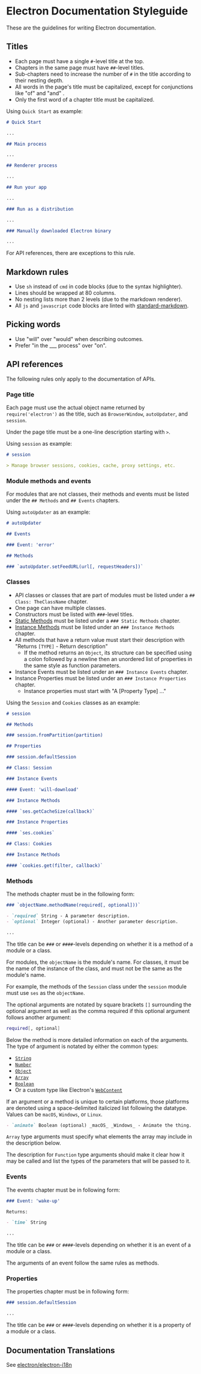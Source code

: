 # Electron Documentation Styleguide

These are the guidelines for writing Electron documentation.

## Titles

- Each page must have a single `#`-level title at the top.
- Chapters in the same page must have `##`-level titles.
- Sub-chapters need to increase the number of `#` in the title according to
  their nesting depth.
- All words in the page's title must be capitalized, except for conjunctions
  like "of" and "and" .
- Only the first word of a chapter title must be capitalized.

Using `Quick Start` as example:

```markdown
# Quick Start

...

## Main process

...

## Renderer process

...

## Run your app

...

### Run as a distribution

...

### Manually downloaded Electron binary

...
```

For API references, there are exceptions to this rule.

## Markdown rules

- Use `sh` instead of `cmd` in code blocks (due to the syntax highlighter).
- Lines should be wrapped at 80 columns.
- No nesting lists more than 2 levels (due to the markdown renderer).
- All `js` and `javascript` code blocks are linted with
  [standard-markdown](http://npm.im/standard-markdown).

## Picking words

- Use "will" over "would" when describing outcomes.
- Prefer "in the \_\_\_ process" over "on".

## API references

The following rules only apply to the documentation of APIs.

### Page title

Each page must use the actual object name returned by `require('electron')`
as the title, such as `BrowserWindow`, `autoUpdater`, and `session`.

Under the page title must be a one-line description starting with `>`.

Using `session` as example:

```markdown
# session

> Manage browser sessions, cookies, cache, proxy settings, etc.
```

### Module methods and events

For modules that are not classes, their methods and events must be listed under
the `## Methods` and `## Events` chapters.

Using `autoUpdater` as an example:

```markdown
# autoUpdater

## Events

### Event: 'error'

## Methods

### `autoUpdater.setFeedURL(url[, requestHeaders])`
```

### Classes

- API classes or classes that are part of modules must be listed under a
  `## Class: TheClassName` chapter.
- One page can have multiple classes.
- Constructors must be listed with `###`-level titles.
- [Static Methods](https://developer.mozilla.org/en-US/docs/Web/JavaScript/Reference/Classes/static) must be listed under a `### Static Methods` chapter.
- [Instance Methods](https://developer.mozilla.org/en-US/docs/Web/JavaScript/Reference/Classes#Prototype_methods) must be listed under an `### Instance Methods` chapter.
- All methods that have a return value must start their description with "Returns `[TYPE]` - Return description"
  - If the method returns an `Object`, its structure can be specified using a colon followed by a newline then an unordered list of properties in the same style as function parameters.
- Instance Events must be listed under an `### Instance Events` chapter.
- Instance Properties must be listed under an `### Instance Properties` chapter.
  - Instance properties must start with "A [Property Type] ..."

Using the `Session` and `Cookies` classes as an example:

```markdown
# session

## Methods

### session.fromPartition(partition)

## Properties

### session.defaultSession

## Class: Session

### Instance Events

#### Event: 'will-download'

### Instance Methods

#### `ses.getCacheSize(callback)`

### Instance Properties

#### `ses.cookies`

## Class: Cookies

### Instance Methods

#### `cookies.get(filter, callback)`
```

### Methods

The methods chapter must be in the following form:

```markdown
### `objectName.methodName(required[, optional]))`

- `required` String - A parameter description.
- `optional` Integer (optional) - Another parameter description.

...
```

The title can be `###` or `####`-levels depending on whether it is a method of
a module or a class.

For modules, the `objectName` is the module's name. For classes, it must be the
name of the instance of the class, and must not be the same as the module's
name.

For example, the methods of the `Session` class under the `session` module must
use `ses` as the `objectName`.

The optional arguments are notated by square brackets `[]` surrounding the optional argument
as well as the comma required if this optional argument follows another
argument:

```sh
required[, optional]
```

Below the method is more detailed information on each of the arguments. The type
of argument is notated by either the common types:

- [`String`](https://developer.mozilla.org/en-US/docs/Web/JavaScript/Reference/Global_Objects/String)
- [`Number`](https://developer.mozilla.org/en-US/docs/Web/JavaScript/Reference/Global_Objects/Number)
- [`Object`](https://developer.mozilla.org/en-US/docs/Web/JavaScript/Reference/Global_Objects/Object)
- [`Array`](https://developer.mozilla.org/en-US/docs/Web/JavaScript/Reference/Global_Objects/Array)
- [`Boolean`](https://developer.mozilla.org/en-US/docs/Web/JavaScript/Reference/Global_Objects/Boolean)
- Or a custom type like Electron's [`WebContent`](api/web-contents.md)

If an argument or a method is unique to certain platforms, those platforms are
denoted using a space-delimited italicized list following the datatype. Values
can be `macOS`, `Windows`, or `Linux`.

```markdown
- `animate` Boolean (optional) _macOS_ _Windows_ - Animate the thing.
```

`Array` type arguments must specify what elements the array may include in
the description below.

The description for `Function` type arguments should make it clear how it may be
called and list the types of the parameters that will be passed to it.

### Events

The events chapter must be in following form:

```markdown
### Event: 'wake-up'

Returns:

- `time` String

...
```

The title can be `###` or `####`-levels depending on whether it is an event of
a module or a class.

The arguments of an event follow the same rules as methods.

### Properties

The properties chapter must be in following form:

```markdown
### session.defaultSession

...
```

The title can be `###` or `####`-levels depending on whether it is a property of
a module or a class.

## Documentation Translations

See [electron/electron-i18n](https://github.com/electron/electron-i18n#readme)
